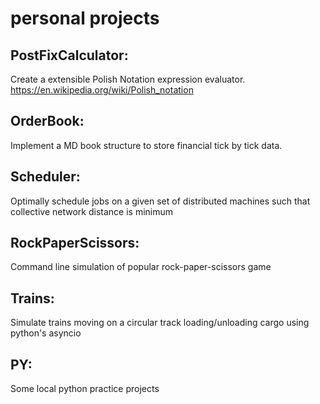 # personal projects

PostFixCalculator:
------------------
Create a extensible Polish Notation expression evaluator. https://en.wikipedia.org/wiki/Polish_notation

OrderBook:
----------
Implement a MD book structure to store financial tick by tick data.

Scheduler:
----------
Optimally schedule jobs on a given set of distributed machines such that collective network distance is minimum

RockPaperScissors:
-----------------
Command line simulation of popular rock-paper-scissors game

Trains:
------
Simulate trains moving on a circular track loading/unloading cargo using python's asyncio

PY:
---
Some local python practice projects
